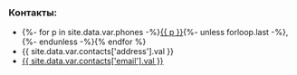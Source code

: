 ﻿### Контакты:

* {%- for p in site.data.var.phones -%}<a href="tel:{{ p }}">{{ p }}</a>{%- unless forloop.last -%},&#32;{%- endunless -%}{% endfor %}
* {{ site.data.var.contacts['address'].val }}
* <a href="{{ site.data.var.contacts['email'].link }}">{{ site.data.var.contacts['email'].val }}</a>


